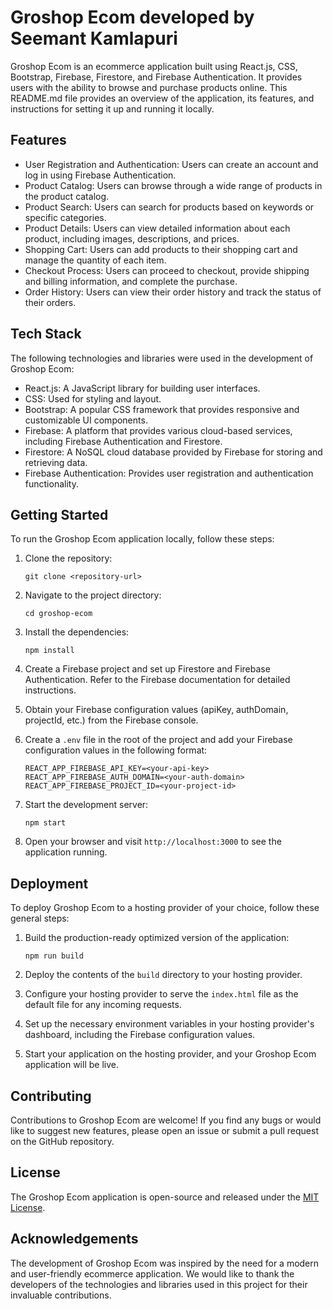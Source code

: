 # Groshop Ecom developed by Seemant Kamlapuri

Groshop Ecom is an ecommerce application built using React.js, CSS, Bootstrap, Firebase, Firestore, and Firebase Authentication. It provides users with the ability to browse and purchase products online. This README.md file provides an overview of the application, its features, and instructions for setting it up and running it locally.

## Features

- User Registration and Authentication: Users can create an account and log in using Firebase Authentication.
- Product Catalog: Users can browse through a wide range of products in the product catalog.
- Product Search: Users can search for products based on keywords or specific categories.
- Product Details: Users can view detailed information about each product, including images, descriptions, and prices.
- Shopping Cart: Users can add products to their shopping cart and manage the quantity of each item.
- Checkout Process: Users can proceed to checkout, provide shipping and billing information, and complete the purchase.
- Order History: Users can view their order history and track the status of their orders.

## Tech Stack

The following technologies and libraries were used in the development of Groshop Ecom:

- React.js: A JavaScript library for building user interfaces.
- CSS: Used for styling and layout.
- Bootstrap: A popular CSS framework that provides responsive and customizable UI components.
- Firebase: A platform that provides various cloud-based services, including Firebase Authentication and Firestore.
- Firestore: A NoSQL cloud database provided by Firebase for storing and retrieving data.
- Firebase Authentication: Provides user registration and authentication functionality.

## Getting Started

To run the Groshop Ecom application locally, follow these steps:

1. Clone the repository:

   ```
   git clone <repository-url>
   ```

2. Navigate to the project directory:

   ```
   cd groshop-ecom
   ```

3. Install the dependencies:

   ```
   npm install
   ```

4. Create a Firebase project and set up Firestore and Firebase Authentication. Refer to the Firebase documentation for detailed instructions.

5. Obtain your Firebase configuration values (apiKey, authDomain, projectId, etc.) from the Firebase console.

6. Create a `.env` file in the root of the project and add your Firebase configuration values in the following format:

   ```
   REACT_APP_FIREBASE_API_KEY=<your-api-key>
   REACT_APP_FIREBASE_AUTH_DOMAIN=<your-auth-domain>
   REACT_APP_FIREBASE_PROJECT_ID=<your-project-id>
   ```

7. Start the development server:

   ```
   npm start
   ```

8. Open your browser and visit `http://localhost:3000` to see the application running.

## Deployment

To deploy Groshop Ecom to a hosting provider of your choice, follow these general steps:

1. Build the production-ready optimized version of the application:

   ```
   npm run build
   ```

2. Deploy the contents of the `build` directory to your hosting provider.

3. Configure your hosting provider to serve the `index.html` file as the default file for any incoming requests.

4. Set up the necessary environment variables in your hosting provider's dashboard, including the Firebase configuration values.

5. Start your application on the hosting provider, and your Groshop Ecom application will be live.

## Contributing

Contributions to Groshop Ecom are welcome! If you find any bugs or would like to suggest new features, please open an issue or submit a pull request on the GitHub repository.

## License

The Groshop Ecom application is open-source and released under the [MIT License](LICENSE).

## Acknowledgements

The development of Groshop Ecom was inspired by the need for a modern and user-friendly ecommerce application. We would like to thank the developers of the technologies and libraries used in this project for their invaluable contributions.
